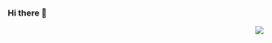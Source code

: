 ### Hi there 👋

<img align="right" src="https://github-readme-stats.vercel.app/api?username=shonenada&show_icons=true&icon_color=0366d6&text_color=24292e&bg_color=ffffff&hide_title=true" />

<!--
**shonenada/shonenada** is a ✨ _special_ ✨ repository because its `README.md` (this file) appears on your GitHub profile.

Here are some ideas to get you started:

- 🔭 I’m currently working on ...
- 🌱 I’m currently learning ...
- 👯 I’m looking to collaborate on ...
- 🤔 I’m looking for help with ...
- 💬 Ask me about ...
- 📫 How to reach me: ...
- 😄 Pronouns: ...
- ⚡ Fun fact: ...
-->
